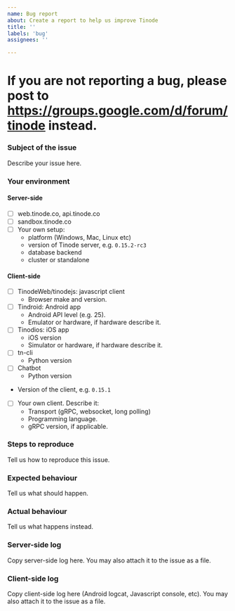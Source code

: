 ```yaml
---
name: Bug report
about: Create a report to help us improve Tinode
title: ''
labels: 'bug'
assignees: ''

---
```


# If you are not reporting a bug, please post to https://groups.google.com/d/forum/tinode instead.

### Subject of the issue
Describe your issue here.

### Your environment
#### Server-side
- [ ] web.tinode.co, api.tinode.co
- [ ] sandbox.tinode.co
- [ ] Your own setup:
  * platform (Windows, Mac, Linux etc)
  * version of Tinode server, e.g. `0.15.2-rc3`
  * database backend
  * cluster or standalone

#### Client-side
- [ ] TinodeWeb/tinodejs: javascript client
  * Browser make and version.
- [ ] Tindroid: Android app
  * Android API level (e.g. 25).
  * Emulator or hardware, if hardware describe it.
- [ ] Tinodios: iOS app
  * iOS version
  * Simulator or hardware, if hardware describe it.
- [ ] tn-cli
  * Python version
- [ ] Chatbot
  * Python version
- Version of the client, e.g. `0.15.1`
- [ ] Your own client. Describe it:
  * Transport (gRPC, websocket, long polling)
  * Programming language.
  * gRPC version, if applicable.


### Steps to reproduce
Tell us how to reproduce this issue.

### Expected behaviour
Tell us what should happen.

### Actual behaviour
Tell us what happens instead.

### Server-side log
Copy server-side log here. You may also attach it to the issue as a file.

### Client-side log
Copy client-side log here (Android logcat, Javascript console, etc). You may also attach it to the issue as a file.
